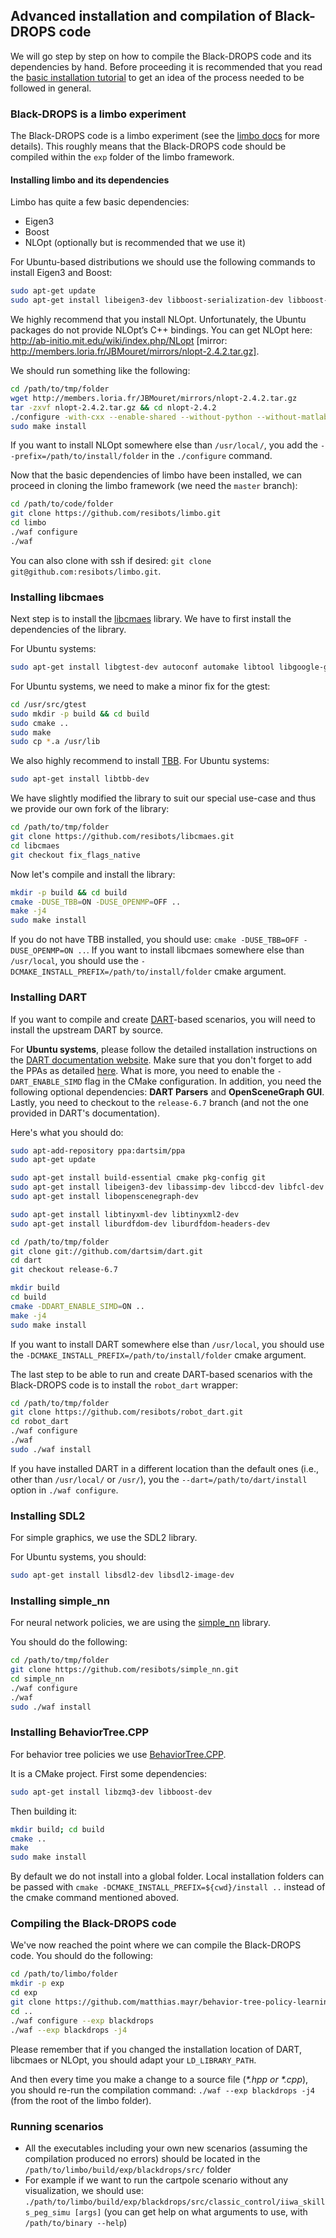 ## Advanced installation and compilation of Black-DROPS code

We will go step by step on how to compile the Black-DROPS code and its dependencies by hand. Before proceeding it is recommended that you read the [basic installation tutorial](installation.md) to get an idea of the process needed to be followed in general.

### Black-DROPS is a limbo experiment

The Black-DROPS code is a limbo experiment (see the [limbo docs](http://www.resibots.eu/limbo/guides/framework.html#what-is-a-limbo-experiment) for more details). This roughly means that the Black-DROPS code should be compiled within the `exp` folder of the limbo framework.

#### Installing limbo and its dependencies

Limbo has quite a few basic dependencies:

- Eigen3
- Boost
- NLOpt (optionally but is recommended that we use it)

For Ubuntu-based distributions we should use the following commands to install Eigen3 and Boost:

```bash
sudo apt-get update
sudo apt-get install libeigen3-dev libboost-serialization-dev libboost-filesystem-dev libboost-test-dev libboost-program-options-dev libboost-thread-dev libboost-regex-dev
```

We highly recommend that you install NLOpt. Unfortunately, the Ubuntu packages do not provide NLOpt’s C++ bindings. You can get NLOpt here: http://ab-initio.mit.edu/wiki/index.php/NLopt [mirror: http://members.loria.fr/JBMouret/mirrors/nlopt-2.4.2.tar.gz].

We should run something like the following:

```bash
cd /path/to/tmp/folder
wget http://members.loria.fr/JBMouret/mirrors/nlopt-2.4.2.tar.gz
tar -zxvf nlopt-2.4.2.tar.gz && cd nlopt-2.4.2
./configure -with-cxx --enable-shared --without-python --without-matlab --without-octave
sudo make install
```

If you want to install NLOpt somewhere else than `/usr/local/`, you add the `--prefix=/path/to/install/folder` in the `./configure` command.

Now that the basic dependencies of limbo have been installed, we can proceed in cloning the limbo framework (we need the `master` branch):

```bash
cd /path/to/code/folder
git clone https://github.com/resibots/limbo.git
cd limbo
./waf configure
./waf
```

You can also clone with ssh if desired: ``git clone git@github.com:resibots/limbo.git``.

### Installing libcmaes

Next step is to install the [libcmaes](https://github.com/beniz/libcmaes) library. We have to first install the dependencies of the library.

For Ubuntu systems:

```bash
sudo apt-get install libgtest-dev autoconf automake libtool libgoogle-glog-dev libgflags-dev
```

For Ubuntu systems, we need to make a minor fix for the gtest:

```bash
cd /usr/src/gtest
sudo mkdir -p build && cd build
sudo cmake ..
sudo make
sudo cp *.a /usr/lib
```

We also highly recommend to install [TBB](https://www.threadingbuildingblocks.org/). For Ubuntu systems:

```bash
sudo apt-get install libtbb-dev
```

We have slightly modified the library to suit our special use-case and thus we provide our own fork of the library:

```bash
cd /path/to/tmp/folder
git clone https://github.com/resibots/libcmaes.git
cd libcmaes
git checkout fix_flags_native
```

Now let's compile and install the library:

```bash
mkdir -p build && cd build
cmake -DUSE_TBB=ON -DUSE_OPENMP=OFF ..
make -j4
sudo make install
```

If you do not have TBB installed, you should use: `cmake -DUSE_TBB=OFF -DUSE_OPENMP=ON ..`. If you want to install libcmaes somewhere else than `/usr/local`, you should use the `-DCMAKE_INSTALL_PREFIX=/path/to/install/folder` cmake argument.

### Installing DART

If you want to compile and create [DART](http://dartsim.github.io/)-based scenarios, you will need to install the upstream DART by source.

For **Ubuntu systems**, please follow the detailed installation instructions on the [DART documentation website](http://dartsim.github.io/install_dart_on_ubuntu.html#install-required-dependencies). Make sure that you don't forget to add the PPAs as detailed [here](http://dartsim.github.io/install_dart_on_ubuntu.html#adding-personal-package-archives-ppas-for-dart-and-dependencies). What is more, you need to enable the `-DART_ENABLE_SIMD` flag in the CMake configuration. In addition, you need the following optional dependencies: **DART Parsers** and **OpenSceneGraph GUI**. Lastly, you need to checkout to the `release-6.7` branch (and not the one provided in DART's documentation).

Here's what you should do:

```bash
sudo apt-add-repository ppa:dartsim/ppa
sudo apt-get update

sudo apt-get install build-essential cmake pkg-config git
sudo apt-get install libeigen3-dev libassimp-dev libccd-dev libfcl-dev libboost-regex-dev libboost-system-dev
sudo apt-get install libopenscenegraph-dev

sudo apt-get install libtinyxml-dev libtinyxml2-dev
sudo apt-get install liburdfdom-dev liburdfdom-headers-dev

cd /path/to/tmp/folder
git clone git://github.com/dartsim/dart.git
cd dart
git checkout release-6.7

mkdir build
cd build
cmake -DDART_ENABLE_SIMD=ON ..
make -j4
sudo make install
```

If you want to install DART somewhere else than `/usr/local`, you should use the `-DCMAKE_INSTALL_PREFIX=/path/to/install/folder` cmake argument.

The last step to be able to run and create DART-based scenarios with the Black-DROPS code is to install the `robot_dart` wrapper:

```bash
cd /path/to/tmp/folder
git clone https://github.com/resibots/robot_dart.git
cd robot_dart
./waf configure
./waf
sudo ./waf install
```

If you have installed DART in a different location than the default ones (i.e., other than `/usr/local/` or `/usr/`), you the `--dart=/path/to/dart/install` option in `./waf configure`.

### Installing SDL2

For simple graphics, we use the SDL2 library.

For Ubuntu systems, you should:

```bash
sudo apt-get install libsdl2-dev libsdl2-image-dev
```

### Installing simple_nn

For neural network policies, we are using the [simple_nn](https://github.com/resibots/simple_nn) library.

You should do the following:

```bash
cd /path/to/tmp/folder
git clone https://github.com/resibots/simple_nn.git
cd simple_nn
./waf configure
./waf
sudo ./waf install
```

### Installing BehaviorTree.CPP

For behavior tree policies we use [BehaviorTree.CPP](https://github.com/BehaviorTree/BehaviorTree.CPP/).

It is a CMake project. First some dependencies:

```bash
sudo apt-get install libzmq3-dev libboost-dev
```

Then building it:
```bash
mkdir build; cd build
cmake ..
make
sudo make install
```

By default we do not install into a global folder. Local installation folders can be passed with
```cmake -DCMAKE_INSTALL_PREFIX=${cwd}/install ..``` instead of the cmake command mentioned aboved.


### Compiling the Black-DROPS code

We've now reached the point where we can compile the Black-DROPS code. You should do the following:

```bash
cd /path/to/limbo/folder
mkdir -p exp
cd exp
git clone https://github.com/matthias.mayr/behavior-tree-policy-learning.git #(no need for recursive cloning)
cd ..
./waf configure --exp blackdrops
./waf --exp blackdrops -j4
```

Please remember that if you changed the installation location of DART, libcmaes or NLOpt, you should adapt your `LD_LIBRARY_PATH`.

And then every time you make a change to a source file (*\*.hpp or \*.cpp*), you should re-run the compilation command: `./waf --exp blackdrops -j4` (from the root of the limbo folder).

### Running scenarios

- All the executables including your own new scenarios (assuming the compilation produced no errors) should be located in the `/path/to/limbo/build/exp/blackdrops/src/` folder
- For example if we want to run the cartpole scenario without any visualization, we should use: `./path/to/limbo/build/exp/blackdrops/src/classic_control/iiwa_skills_peg_simu [args]` (you can get help on what arguments to use, with `/path/to/binary --help`)
